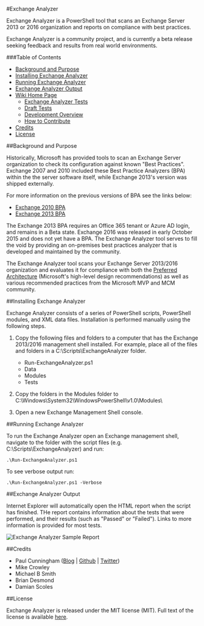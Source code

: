 #Exchange Analyzer

Exchange Analyzer is a PowerShell tool that scans an Exchange Server 2013 or 2016 organization and reports on compliance with best practices.

Exchange Analyzer is a community project, and is currently a beta release seeking feedback and results from real world environments.


###Table of Contents

- [Background and Purpose](#background-and-purpose)
- [Installing Exchange Analyzer](#installing-exchange-analyzer)
- [Running Exchange Analyzer](#running-exchange-analyzer)
- [Exchange Analyzer Output](#exchange-analyzer-output)
- [Wiki Home Page](https://github.com/cunninghamp/ExchangeAnalyzer/wiki)
	- [Exchange Analyzer Tests](https://github.com/cunninghamp/ExchangeAnalyzer/wiki/Exchange-Analyzer-Tests)
	- [Draft Tests](https://github.com/cunninghamp/ExchangeAnalyzer/wiki/Draft-Tests)
	- [Development Overview](https://github.com/cunninghamp/ExchangeAnalyzer/wiki/Development-Overview)
	- [How to Contribute](https://github.com/cunninghamp/ExchangeAnalyzer/wiki/How-to-Contribute)
- [Credits](#credits)
- [License](#license)

##Background and Purpose

Historically, Microsoft has provided tools to scan an Exchange Server organization to check its configuration against known "Best Practices". Exchange 2007 and 2010 included these Best Practice Analyzers (BPA) within the the server software itself, while Exchange 2013's version was shipped externally.

For more information on the previous versions of BPA see the links below:

* [Exchange 2010 BPA](http://blogs.technet.com/b/exchange/archive/2010/07/28/3410533.aspx) 
* [Exchange 2013 BPA](http://blogs.technet.com/b/exchange/archive/2013/10/01/beta-of-microsoft-office-365-best-practices-analyzer-for-exchange-server-2013-now-available.aspx)

The Exchange 2013 BPA requires an Office 365 tenant or Azure AD login, and remains in a Beta state. Exchange 2016 was released in early October 2015 and does not yet have a BPA. The Exchange Analyzer tool serves to fill the void by providing an on-premises best practices analyzer that is developed and maintained by the community.

The Exchange Analyzer tool scans your Exchange Server 2013/2016 organization and evaluates it for compliance with both the [Preferred Architecture](http://blogs.technet.com/b/exchange/archive/2015/10/12/the-exchange-2016-preferred-architecture.aspx) (Microsoft's high-level design recommendations) as well as various recommended practices from the Microsoft MVP and MCM community.

##Installing Exchange Analyzer

Exchange Analyzer consists of a series of PowerShell scripts, PowerShell modules, and XML data files. Installation is performed manually using the following steps.

1. Copy the following files and folders to a computer that has the Exchange 2013/2016 management shell installed. For example, place all of the files and folders in a C:\Scripts\ExchangeAnalyzer folder.

	- Run-ExchangeAnalyzer.ps1
	- Data
	- Modules
	- Tests

2. Copy the folders in the Modules folder to C:\Windows\System32\WindowsPowerShell\v1.0\Modules\
3. Open a new Exchange Management Shell console.

##Running Exchange Analyzer

To run the Exchange Analyzer open an Exchange management shell, navigate to the folder with the script files (e.g. C:\Scripts\ExchangeAnalyzer) and run:

```
.\Run-ExchangeAnalyzer.ps1
```

To see verbose output run:

```
.\Run-ExchangeAnalyzer.ps1 -Verbose
```

##Exchange Analyzer Output

Internet Explorer will automatically open the HTML report when the script has finished. THe report contains information about the tests that were performed, and their results (such as "Passed" or "Failed"). Links to more information is provided for most tests.

![Exchange Analyzer Sample Report](https://github.com/cunninghamp/ExchangeAnalyzer/blob/master/Examples/exchange-analyzer-example-report-01.png)

##Credits

- Paul Cunningham ([Blog](http://exchangeserverpro.com) | [Github](https://github.com/cunninghamp) | [Twitter](https://twitter.com/exchservpro))
- Mike Crowley
- Michael B Smith
- Brian Desmond
- Damian Scoles

##License

Exchange Analyzer is released under the MIT license (MIT). Full text of the license is available [here](https://github.com/cunninghamp/ExchangeAnalyzer/blob/master/LICENSE).
